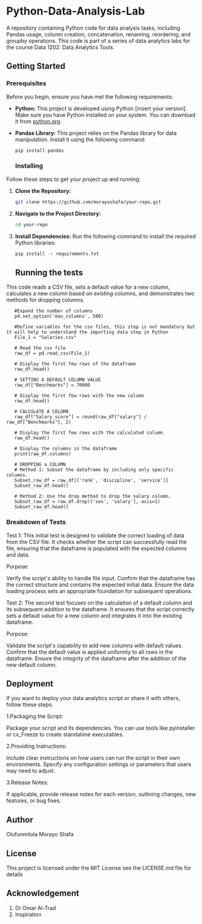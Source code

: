# Python-Data-Analysis-Lab
A repository containing Python code for data analysis tasks, including Pandas usage, column creation, concatenation, renaming, reordering, and groupby operations. This code is part of a series of data analytics labs for the course Data 1202: Data Analytics Tools.
## Getting Started

### Prerequisites

Before you begin, ensure you have met the following requirements:

- **Python:** This project is developed using Python [insert your version]. Make sure you have Python installed on your system. You can download it from [python.org](https://www.python.org/).

- **Pandas Library:** This project relies on the Pandas library for data manipulation. Install it using the following command:

  ```bash
  pip install pandas

  ```
  ### Installing

Follow these steps to get your project up and running:

1. **Clone the Repository:**
   ```bash
   git clone https://github.com/morayoshafa/your-repo.git
   

2. **Navigate to the Project Directory:**
    ```bash
    cd your-repo


3. **Install Dependencies:**
Run the following command to install the required Python libraries:
    ```bash
    pip install -r requirements.txt

      ```

    ## Running the tests
This code reads a CSV file, sets a default value for a new column, calculates a new column based on existing columns, and demonstrates two methods for dropping columns.
    
       #Expand the number of columns
       pd.set_option('max_columns', 500)

       #Define variables for the csv files, this step is not mandatory but it will help to understand the importing data step in Python
       File_1 = "Salaries.csv"

       # Read the csv file 
       raw_df = pd.read_csv(File_1)

       # Display the first few rows of the dataframe
       raw_df.head()

       # SETTING A DEFAULT COLUMN VALUE
       raw_df["Benchmarks"] = 70000

       # Display the first few rows with the new column
       raw_df.head()

       # CALCULATE A COLUMN
       raw_df["Salary_score"] = round(raw_df["salary"] / raw_df["Benchmarks"], 2)

       # Display the first few rows with the calculated column
       raw_df.head()

       # Display the columns in the dataframe
       print(raw_df.columns)

       # DROPPING a COLUMN
       # Method 1: Subset the dataframe by including only specific columns.
       Subset_raw_df = raw_df[['rank', 'discipline', 'service']]
       Subset_raw_df.head()

       # Method 2: Use the drop method to drop the salary column.
       Subset_raw_df = raw_df.drop(['sex', 'salary'], axis=1)
       Subset_raw_df.head()

       
         
  ### Breakdown of Tests
  
Test 1: 
                                                                                                                                                         This initial test is designed to validate the correct loading of data from the CSV file. It checks whether the script can successfully read the file, ensuring that the dataframe is populated with the expected columns and data.

Purpose:

Verify the script's ability to handle file input.
Confirm that the dataframe has the correct structure and contains the expected initial data.
Ensure the data loading process sets an appropriate foundation for subsequent operations.       


Test 2: 
The second test focuses on the calculation of a default column and its subsequent addition to the dataframe. It ensures that the script correctly sets a default value for a new column and integrates it into the existing dataframe.

Purpose:

Validate the script's capability to add new columns with default values.
Confirm that the default value is applied uniformly to all rows in the dataframe.
Ensure the integrity of the dataframe after the addition of the new default column.


 ## Deployment
 If you want to deploy your data analytics script or share it with others, follow these steps:

1.Packaging the Script:

Package your script and its dependencies. You can use tools like pyinstaller or cx_Freeze to create standalone executables.


2.Providing Instructions:

Include clear instructions on how users can run the script in their own environments.
Specify any configuration settings or parameters that users may need to adjust.


3.Release Notes:

If applicable, provide release notes for each version, outlining changes, new features, or bug fixes.

## Author
Olufunmilola Morayo Shafa

## License
This project is licensed under the MIT License see the LICENSE.md file for details
      
## Acknowledgement
1. Dr Omar Al-Trad
2. Inspiration


                                                                                                                                                         
                                                                                                                                                         
                                                                                                                                                         
       
     

